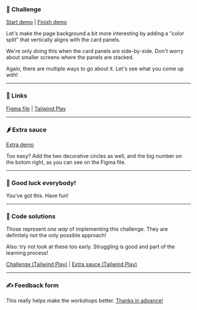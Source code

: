 ### 🎯 Challenge

[Start demo](https://css-gymnastics.protailwind.com/challenges/background-split/start) | [Finish demo](https://css-gymnastics.protailwind.com/solutions/background-split)

Let's make the page background a bit more interesting by adding a "color split" that vertically aligns with the card panels.

We're only doing this when the card panels are side-by-side. Don't worry about smaller screens where the panels are stacked.

Again, there are multiple ways to go about it. Let's see what you come up with!

---

### 🔗 Links

[Figma file](https://www.figma.com/file/GyY3xq90qabr0DXDKSDtsO/Pro-Tailwind-Workshop---Advanced-Tailwind-CSS-Gymnastics?node-id=5%3A61) | [Tailwind Play](https://play.tailwindcss.com/KLiq5rquhN)

---

### 🌶 Extra sauce

[Extra demo](https://css-gymnastics.protailwind.com/solutions/background-split/extra)

Too easy? Add the two decorative circles as well, and the big number on the botom right, as you can see on the Figma file.

---

### 🤞 Good luck everybody!

You've got this. Have fun!

---

### 🙈 Code solutions

Those represent _one way_ of implementing this challenge. They are definitely not the only possible approach!

Also: try not look at these too early. Struggling is good and part of the learning process!

[Challenge (Tailwind Play)](https://play.tailwindcss.com/gMrm7JKppy) | [Extra sauce (Tailwind Play)](https://play.tailwindcss.com/ObQnsff4g9)

---

### ✍️ Feedback form

This really helps make the workshops better. [Thanks in advance!](https://docs.google.com/forms/d/e/1FAIpQLSfSSZbUOp67fZbXWuHxkJmGZw0wcx6uxkJI_kFzQvBiJ-Fhgg/viewform?usp=pp_url&entry.1747016377=Tailwind+CSS+Gymnastics&entry.305553560=Background+split+challenge)
